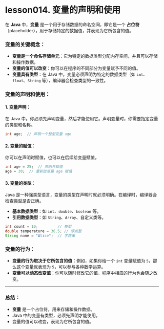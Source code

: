 # lesson014. 变量的声明和使用

在 **Java** 中，**变量** 是一个用于存储数据的命名空间，即它是一个 **占位符**（placeholder），用于存储特定的数据值，并表现为它所包含的值。

### 变量的关键概念：

- **变量是一个命名存储单元**：它为特定的数据类型分配内存空间，并且可以存储和操作数据。
- **变量的值可以改变**：你可以在程序的不同部分为变量赋予不同的值。
- **变量具有类型**：在 Java 中，变量必须声明为特定的数据类型（如 `int`、`float`、`String` 等），编译器会检查类型的一致性。

### 变量的声明和使用：

#### 1. **变量声明**：

在 Java 中，你必须先声明变量，然后才能使用它。声明变量时，你需要指定变量的类型和名称。

```java
int age;  // 声明一个整型变量 age
```

#### 2. **变量的赋值**：

你可以在声明时赋值，也可以在后续给变量赋值。

```java
int age = 25;  // 声明并赋值
age = 30;  // 重新给变量 age 赋值
```

#### 3. **变量的类型**：

Java 是一种强类型语言，变量的类型在声明时就必须明确。在编译时，编译器会检查类型是否正确。

- **基本数据类型**：如 `int`、`double`、`boolean` 等。
- **引用数据类型**：如 `String`、`Array`、自定义类等。

```java
int count = 10;         // 整型
double temperature = 36.5; // 浮点型
String name = "Alice";  // 字符串
```

### 变量的行为：

- **变量的行为取决于它所包含的值**：例如，如果你给一个 `int` 变量赋值为 `5`，那么这个变量就表现为 `5`，可以参与各种数学运算。
- **变量可以动态改变值**：你可以随时修改它的值，程序中相应的行为也会随之改变。

------

### 总结：

- **变量** 是一个占位符，用来存储和操作数据。
- Java 中的变量有类型，必须先声明才能使用。
- 变量的值可以改变，表现为它所包含的值。